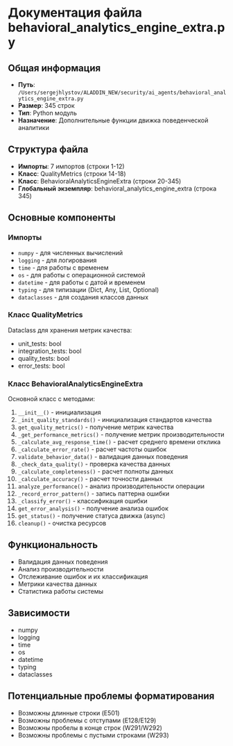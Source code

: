 # Документация файла behavioral_analytics_engine_extra.py

## Общая информация
- **Путь**: `/Users/sergejhlystov/ALADDIN_NEW/security/ai_agents/behavioral_analytics_engine_extra.py`
- **Размер**: 345 строк
- **Тип**: Python модуль
- **Назначение**: Дополнительные функции движка поведенческой аналитики

## Структура файла
- **Импорты**: 7 импортов (строки 1-12)
- **Класс**: QualityMetrics (строки 14-18)
- **Класс**: BehavioralAnalyticsEngineExtra (строки 20-345)
- **Глобальный экземпляр**: behavioral_analytics_engine_extra (строка 345)

## Основные компоненты

### Импорты
- `numpy` - для численных вычислений
- `logging` - для логирования
- `time` - для работы с временем
- `os` - для работы с операционной системой
- `datetime` - для работы с датой и временем
- `typing` - для типизации (Dict, Any, List, Optional)
- `dataclasses` - для создания классов данных

### Класс QualityMetrics
Dataclass для хранения метрик качества:
- unit_tests: bool
- integration_tests: bool
- quality_tests: bool
- error_tests: bool

### Класс BehavioralAnalyticsEngineExtra
Основной класс с методами:
1. `__init__()` - инициализация
2. `_init_quality_standards()` - инициализация стандартов качества
3. `get_quality_metrics()` - получение метрик качества
4. `_get_performance_metrics()` - получение метрик производительности
5. `_calculate_avg_response_time()` - расчет среднего времени отклика
6. `_calculate_error_rate()` - расчет частоты ошибок
7. `validate_behavior_data()` - валидация данных поведения
8. `_check_data_quality()` - проверка качества данных
9. `_calculate_completeness()` - расчет полноты данных
10. `_calculate_accuracy()` - расчет точности данных
11. `analyze_performance()` - анализ производительности операции
12. `_record_error_pattern()` - запись паттерна ошибки
13. `_classify_error()` - классификация ошибки
14. `get_error_analysis()` - получение анализа ошибок
15. `get_status()` - получение статуса движка (async)
16. `cleanup()` - очистка ресурсов

## Функциональность
- Валидация данных поведения
- Анализ производительности
- Отслеживание ошибок и их классификация
- Метрики качества данных
- Статистика работы системы

## Зависимости
- numpy
- logging
- time
- os
- datetime
- typing
- dataclasses

## Потенциальные проблемы форматирования
- Возможны длинные строки (E501)
- Возможны проблемы с отступами (E128/E129)
- Возможны пробелы в конце строк (W291/W292)
- Возможны проблемы с пустыми строками (W293)